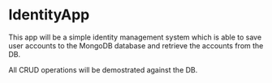 # IdentityApp
This app will be a simple identity management system which is able to save user accounts to the MongoDB database and retrieve the accounts from the DB.

All CRUD operations will be demostrated against the DB.

